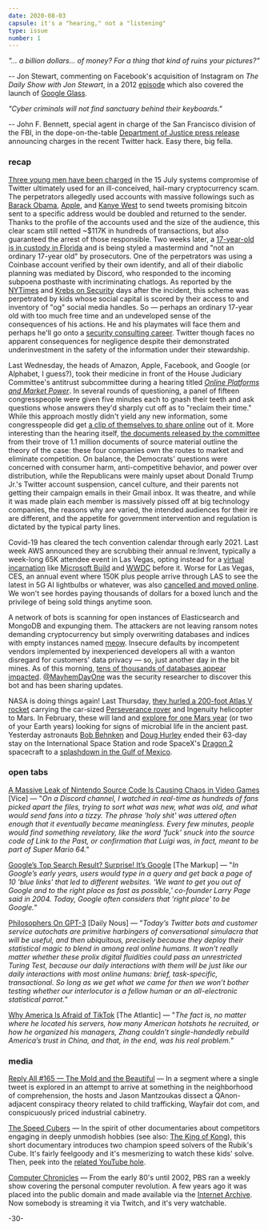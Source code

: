 ```yaml
---
date: 2020-08-03
capsule: it's a "hearing," not a "listening"
type: issue
number: 1
---
```


*"... a billion dollars... of money? For a thing that kind of ruins your pictures?"*

-- Jon Stewart, commenting on Facebook's acquisition of Instagram on *The Daily Show with Jon Stewart*, in a 2012 [episode](http://www.cc.com/video-clips/q44wd5/the-daily-show-with-jon-stewart-the-social-networth) which also covered the launch of [Google Glass](https://www.youtube.com/watch?v=BvTrx-i_nB4).

*"Cyber criminals will not find sanctuary behind their keyboards."*

-- John F. Bennett, special agent in charge of the San Francisco division of the FBI, in the dope-on-the-table [Department of Justice press release](https://www.justice.gov/usao-ndca/pr/three-individuals-charged-alleged-roles-twitter-hack) announcing charges in the recent Twitter hack. Easy there, big fella.

### recap

[Three young men have been charged](https://www.nytimes.com/2020/07/31/technology/twitter-hack-arrest.html) in the 15 July systems compromise of Twitter ultimately used for an ill-conceived, hail-mary cryptocurrency scam. The perpetrators allegedly used accounts with massive followings such as [Barack Obama](https://cdn.vox-cdn.com/thumbor/J7TJ6XakbAWNCaKbG0MyqSekpBg=/800x0/filters:no_upscale()/cdn.vox-cdn.com/uploads/chorus_asset/file/20086116/Screen_Shot_2020_07_15_at_2.35.49_PM.png), [Apple](https://cdn.vox-cdn.com/thumbor/ZUimC-zE1_QL3jZ1dIVcqpHKtzI=/800x0/filters:no_upscale()/cdn.vox-cdn.com/uploads/chorus_asset/file/20086035/Screen_Shot_2020_07_15_at_1.59.40_PM.png), and [Kanye West](https://cdn.vox-cdn.com/thumbor/UC_SB34j64eRjoVPgu-qbgismTU=/800x0/filters:no_upscale()/cdn.vox-cdn.com/uploads/chorus_asset/file/20086046/Screen_Shot_2020_07_15_at_2.04.53_PM.png) to send tweets promising bitcoin sent to a specific address would be doubled and returned to the sender. Thanks to the profile of the accounts used and the size of the audience, this clear scam still netted ~$117K in hundreds of transactions, but also guaranteed the arrest of those responsible. Two weeks later, a [17-year-old is in custody in Florida](https://krebsonsecurity.com/2020/07/three-charged-in-july-15-twitter-compromise/) and is being styled a mastermind and "not an ordinary 17-year old" by prosecutors. One of the perpetrators was using a Coinbase account verified by their own identify, and all of their diabolic planning was mediated by Discord, who responded to the incoming subpoena posthaste with incriminating chatlogs. As reported by the [NYTimes](https://www.nytimes.com/2020/07/17/technology/twitter-hackers-interview.html) and [Krebs on Security](https://krebsonsecurity.com/2020/07/whos-behind-wednesdays-epic-twitter-hack/) days after the incident, this scheme was perpetrated by kids whose social capital is scored by their access to and inventory of "og" social media handles. So &mdash; perhaps an ordinary 17-year old with too much free time and an undeveloped sense of the consequences of his actions. He and his playmates will face them and perhaps he'll go onto a [security consulting career](https://www.youtube.com/watch?v=EBZwFFTQUoU). Twitter though faces no apparent consequences for negligence despite their demonstrated underinvestment in the safety of the information under their stewardship.

Last Wednesday, the heads of Amazon, Apple, Facebook, and Google (or Alphabet, I guess?), took their medicine in front of the House Judiciary Committee's antitrust subcommittee during a hearing titled *[Online Platforms and Market Power](https://www.youtube.com/watch?v=WBFDQvIrWYM)*. In several rounds of questioning, a panel of fifteen congresspeople were given five minutes each to gnash their teeth and ask questions whose answers they'd sharply cut off as to "reclaim their time." While this approach mostly didn't yield any new information, some congresspeople did get [a clip of themselves to share online](https://twitter.com/Jim_Jordan/status/1288531314166190080) out of it. More interesting than the hearing itself, [the documents released by the committee](https://judiciary.house.gov/online-platforms-and-market-power/) from their trove of 1.1 million documents of source material outline the theory of the case: these four companies own the routes to market and eliminate competition. On balance, the Democrats' questions were concerned with consumer harm, anti-competitive behavior, and power over distribution, while the Republicans were mainly upset about Donald Trump Jr.'s Twitter account suspension, cancel culture, and their parents not getting their campaign emails in their Gmail inbox. It was theatre, and while it was made plain each member is massively pissed off at big technology companies, the reasons why are varied, the intended audiences for their ire are different, and the appetite for government intervention and regulation is dictated by the typical party lines.

Covid-19 has cleared the tech convention calendar through early 2021. Last week AWS announced they are scrubbing their annual re:Invent, typically a week-long 65K attendee event in Las Vegas, opting instead for a [virtual incarnation](https://twitter.com/jeffbarr/status/1288544794856235009) like [Microsoft Build](https://www.theverge.com/2020/3/12/21163586/microsoft-build-2020-virtual-event-cancel-online-coronavirus) and [WWDC](https://daringfireball.net/linked/2020/03/13/wwdc-2020-online) before it. Worse for Las Vegas, CES, an annual event where 150K plus people arrive through LAS to see the latest in 5G AI lightbulbs or whatever, was also [cancelled and moved online](https://arstechnica.com/gadgets/2020/07/ces-2021-in-las-vegas-is-cancelled-event-moves-online/). We won't see hordes paying thousands of dollars for a boxed lunch and the privilege of being sold things anytime soon.

A network of bots is scanning for open instances of Elasticsearch and MongoDB and expunging them. The attackers are not leaving ransom notes demanding cryptocurrency but simply overwriting databases and indices with empty instances named [meow](https://arstechnica.com/information-technology/2020/07/more-than-1000-databases-have-been-nuked-by-mystery-meow-attack/). Insecure defaults by incompetent vendors implemented by inexperienced developers all with a wanton disregard for customers' data privacy &mdash; so, just another day in the bit mines. As of this morning, [tens of thousands of databases appear impacted](https://www.shodan.io/search?query=meow). [@MayhemDayOne](https://twitter.com/MayhemDayOne) was the security researcher to discover this bot and has been sharing updates.

NASA is doing things again! Last Thursday, [they hurled a 200-foot Atlas V rocket](https://www.youtube.com/watch?v=JIB3JbIIbPU&feature=youtu.be&t=2913) carrying the car-sized [Perseverance rover](https://mars.nasa.gov/mars2020/) and Ingenuity helicopter to Mars. In February, these will land and [explore for one Mars year](https://mars.nasa.gov/mars2020/timeline/surface-operations/) (or two of your Earth years) looking for signs of microbial life in the ancient past. Yesterday astronauts [Bob Behnken](https://twitter.com/AstroBehnken) and [Doug Hurley](https://twitter.com/Astro_Doug) ended their 63-day stay on the International Space Station and rode SpaceX's [Dragon 2](https://en.wikipedia.org/wiki/SpaceX_Dragon_2) spacecraft to a [splashdown in the Gulf of Mexico](https://twitter.com/SpaceX/status/1289996815824117760).

### open tabs

[A Massive Leak of Nintendo Source Code Is Causing Chaos in Video Games](https://www.vice.com/en_us/article/7kp7bx/a-massive-leak-of-nintendo-source-code-is-causing-chaos-in-video-games) [Vice] &mdash; "*On a Discord channel, I watched in real-time as hundreds of fans picked apart the files, trying to sort what was new, what was old, and what would send fans into a tizzy. The phrase 'holy shit' was uttered often enough that it eventually became meaningless. Every few minutes, people would find something revelatory, like the word 'fuck' snuck into the source code of Link to the Past, or confirmation that Luigi was, in fact, meant to be part of Super Mario 64.*"

[Google’s Top Search Result? Surprise! It’s Google](https://themarkup.org/google-the-giant/2020/07/28/google-search-results-prioritize-google-products-over-competitors) [The Markup] &mdash; "*In Google’s early years, users would type in a query and get back a page of 10 'blue links' that led to different websites. 'We want to get you out of Google and to the right place as fast as possible,' co-founder Larry Page said in 2004. Today, Google often considers that 'right place' to be Google.*"

[Philosophers On GPT-3](http://dailynous.com/2020/07/30/philosophers-gpt-3/) [Daily Nous] &mdash; "*Today’s Twitter bots and customer service autochats are primitive harbingers of conversational simulacra that will be useful, and then ubiquitous, precisely because they deploy their statistical magic to blend in among real online humans. It won’t really matter whether these prolix digital fluidities could pass an unrestricted Turing Test, because our daily interactions with them will be just like our daily interactions with most online humans: brief, task-specific, transactional. So long as we get what we came for then we won’t bother testing whether our interlocutor is a fellow human or an all-electronic statistical parrot.*"

[Why America Is Afraid of TikTok](https://www.theatlantic.com/international/archive/2020/07/tiktok-ban-china-america/614725/) [The Atlantic] &mdash; "*The fact is, no matter where he located his servers, how many American hotshots he recruited, or how he organized his managers, Zhang couldn’t single-handedly rebuild America’s trust in China, and that, in the end, was his real problem.*"

### media

[Reply All #165 &mdash; The Mold and the Beautiful](https://gimletmedia.com/shows/reply-all/6nhw5w/165-the-mold-and-the-beautiful) &mdash; In a segment where a single tweet is explored in an attempt to arrive at something in the neighborhood of comprehension, the hosts and Jason Mantzoukas dissect a QAnon-adjacent conspiracy theory related to child trafficking, Wayfair dot com, and conspicuously priced industrial cabinetry.

[The Speed Cubers](https://www.youtube.com/watch?v=-wrTIWx_Z6k) &mdash; In the spirit of other documentaries about competitors engaging in deeply unmodish hobbies (see also: [The King of Kong](https://www.youtube.com/watch?v=V2ObjxcV7EY)), this short documentary introduces two champion speed solvers of the Rubik's Cube. It's fairly feelgoody and it's mesmerizing to watch these kids' solve. Then, peek into the [related YouTube hole](https://www.youtube.com/results?search_query=cubing).

[Computer Chronicles](https://www.twitch.tv/computerchronicles) &mdash; From the early 80's until 2002, PBS ran a weekly show covering the personal computer revolution. A few years ago it was placed into the public domain and made available via the [Internet Archive](https://archive.org/details/computerchronicles). Now somebody is streaming it via Twitch, and it's very watchable.

-30-